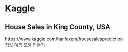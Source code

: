 # Kaggle

## House Sales in King County, USA  
https://www.kaggle.com/harlfoxem/housesalesprediction  
집값 예측 모델 만들기
